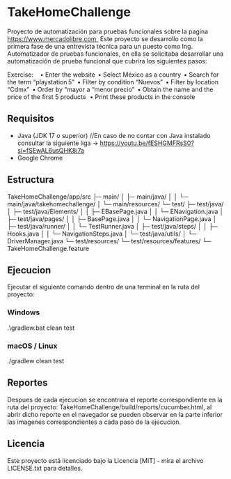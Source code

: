 # TakeHomeChallenge
Proyecto de automatización para pruebas funcionales sobre la pagina https://www.mercadolibre.com   
Este proyecto se desarrollo como la primera fase de una entrevista técnica para un puesto como Ing. Automatizador de pruebas funcionales, en ella se solicitaba desarrollar una automatización de prueba funcional que cubrira los siguientes pasos:

Exercise:   
  
  •	Enter the website  
  •	Select México as a country  
  •	Search for the term “playstation 5”  
  •	Filter by condition “Nuevos”  
  •	Filter by location “Cdmx”  
  •	Order by “mayor a “menor precio”  
  •	Obtain the name and the price of the first 5 products   
  •	Print these products in the console  

## Requisitos
- Java (JDK 17 o superior) //En caso de no contar con Java instalado consultar la siguiente liga -> https://youtu.be/fESHGMFRsS0?si=fSEwAL6usQHK8i7a
- Google Chrome

## Estructura
TakeHomeChallenge/app/src
├─ main/
│  ├─ main/java/
│  │  └─ main/java/takehomechallenge/
│  └─ main/resources/
└─ test/
   ├─ test/java/
   │  ├─ test/java/Elements/
   │  │  ├─ EBasePage.java
   │  │  └─ ENavigation.java
   │  ├─ test/java/pages/
   │  │  ├─ BasePage.java
   │  │  └─ NavigationPage.java
   │  ├─ test/java/runner/
   │  │  └─ TestRunner.java
   │  ├─ test/java/steps/
   │  │  ├─ Hooks.java
   │  │  └─ NavigationSteps.java
   │  └─ test/java/utils/
   │     └─ DriverManager.java
   └─ test/resources/
      └─ test/resources/features/
         └─ TakeHomeChallenge.feature

## Ejecucion
Ejecutar el siguiente comando dentro de una terminal en la ruta del proyecto:
  ### Windows
  .\gradlew.bat clean test
  ### macOS / Linux
  ./gradlew clean test

## Reportes
Despues de cada ejecucion se encontrara el reporte correspondiente en la ruta del proyecto: TakeHomeChallenge/build/reports/cucumber.html, al abrir dicho reporte en el navegador se pueden observar en la parte inferior las imagenes correspondientes a cada paso de la ejecucion.

## Licencia
Este proyecto está licenciado bajo la Licencia [MIT] - mira el archivo LICENSE.txt para detalles.
